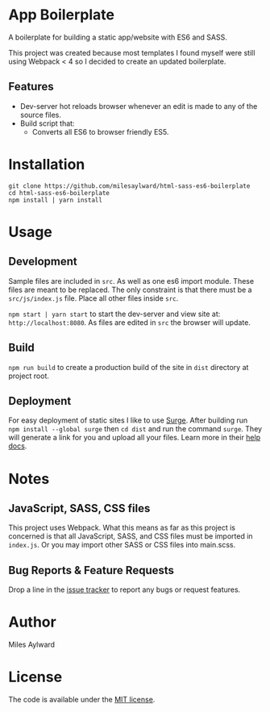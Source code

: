 # App Boilerplate

A boilerplate for building a static app/website with ES6 and SASS.

This project was created because most templates I found myself were still using Webpack < 4 so I decided to create an updated boilerplate.

## Features

- Dev-server hot reloads browser whenever an edit is made to any of the source files.
- Build script that:
  - Converts all ES6 to browser friendly ES5.

# Installation

```
git clone https://github.com/milesaylward/html-sass-es6-boilerplate
cd html-sass-es6-boilerplate
npm install | yarn install
```

# Usage

## Development

Sample files are included in `src`. As well as one es6 import module. These files are meant to be replaced. The only constraint is that there must be a `src/js/index.js` file. Place all other files  inside `src`.

`npm start | yarn start` to start the dev-server and view site at: `http://localhost:8080`. As files are edited in `src` the browser will update.

## Build

`npm run build` to create a production build of the site in `dist` directory at project root.

## Deployment
For easy deployment of static sites I like to use [Surge](https://surge.sh/). After building run ` npm install --global surge` then `cd dist` and run the command `surge`. They will generate a link for you and upload all your files. Learn more in their [help docs](https://surge.sh/help/).

# Notes

## JavaScript, SASS, CSS files

This project uses Webpack. What this means as far as this project is concerned is that all JavaScript, SASS, and CSS files must be imported in `index.js`. Or you may import other SASS or CSS files into main.scss.



## Bug Reports & Feature Requests

Drop a line in the [issue tracker](https://github.com/milesaylward/html-sass-es6-boilerplate/issues) to report any bugs or request features.

# Author

Miles Aylward

# License

The code is available under the [MIT license](LICENSE.txt).
